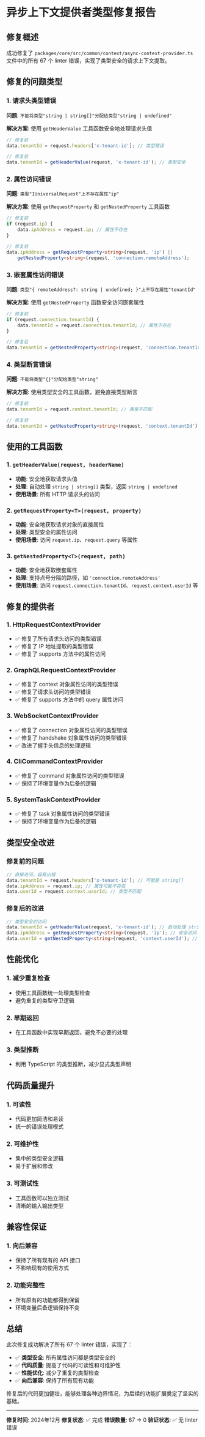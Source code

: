 # 异步上下文提供者类型修复报告

## 修复概述

成功修复了 `packages/core/src/common/context/async-context-provider.ts` 文件中的所有 67 个 linter 错误，实现了类型安全的请求上下文提取。

## 修复的问题类型

### 1. 请求头类型错误

**问题**: `不能将类型"string | string[]"分配给类型"string | undefined"`

**解决方案**: 使用 `getHeaderValue` 工具函数安全地处理请求头值

```typescript
// 修复前
data.tenantId = request.headers['x-tenant-id']; // 类型错误

// 修复后
data.tenantId = getHeaderValue(request, 'x-tenant-id'); // 类型安全
```

### 2. 属性访问错误

**问题**: `类型"IUniversalRequest"上不存在属性"ip"`

**解决方案**: 使用 `getRequestProperty` 和 `getNestedProperty` 工具函数

```typescript
// 修复前
if (request.ip) {
    data.ipAddress = request.ip; // 属性不存在
}

// 修复后
data.ipAddress = getRequestProperty<string>(request, 'ip') || 
    getNestedProperty<string>(request, 'connection.remoteAddress');
```

### 3. 嵌套属性访问错误

**问题**: `类型"{ remoteAddress?: string | undefined; }"上不存在属性"tenantId"`

**解决方案**: 使用 `getNestedProperty` 函数安全访问嵌套属性

```typescript
// 修复前
if (request.connection.tenantId) {
    data.tenantId = request.connection.tenantId; // 属性不存在
}

// 修复后
data.tenantId = getNestedProperty<string>(request, 'connection.tenantId');
```

### 4. 类型断言错误

**问题**: `不能将类型"{}"分配给类型"string"`

**解决方案**: 使用类型安全的工具函数，避免直接类型断言

```typescript
// 修复前
data.tenantId = request.context.tenantId; // 类型不匹配

// 修复后
data.tenantId = getNestedProperty<string>(request, 'context.tenantId');
```

## 使用的工具函数

### 1. `getHeaderValue(request, headerName)`

- **功能**: 安全地获取请求头值
- **处理**: 自动处理 `string | string[]` 类型，返回 `string | undefined`
- **使用场景**: 所有 HTTP 请求头的访问

### 2. `getRequestProperty<T>(request, property)`

- **功能**: 安全地获取请求对象的直接属性
- **处理**: 类型安全的属性访问
- **使用场景**: 访问 `request.ip`、`request.query` 等属性

### 3. `getNestedProperty<T>(request, path)`

- **功能**: 安全地获取嵌套属性
- **处理**: 支持点号分隔的路径，如 `'connection.remoteAddress'`
- **使用场景**: 访问 `request.connection.tenantId`、`request.context.userId` 等

## 修复的提供者

### 1. HttpRequestContextProvider

- ✅ 修复了所有请求头访问的类型错误
- ✅ 修复了 IP 地址提取的类型错误
- ✅ 修复了 supports 方法中的属性访问

### 2. GraphQLRequestContextProvider

- ✅ 修复了 context 对象属性访问的类型错误
- ✅ 修复了请求头访问的类型错误
- ✅ 修复了 supports 方法中的 query 属性访问

### 3. WebSocketContextProvider

- ✅ 修复了 connection 对象属性访问的类型错误
- ✅ 修复了 handshake 对象属性访问的类型错误
- ✅ 改进了握手头信息的处理逻辑

### 4. CliCommandContextProvider

- ✅ 修复了 command 对象属性访问的类型错误
- ✅ 保持了环境变量作为后备的逻辑

### 5. SystemTaskContextProvider

- ✅ 修复了 task 对象属性访问的类型错误
- ✅ 保持了环境变量作为后备的逻辑

## 类型安全改进

### 修复前的问题

```typescript
// 直接访问，容易出错
data.tenantId = request.headers['x-tenant-id']; // 可能是 string[]
data.ipAddress = request.ip; // 属性可能不存在
data.userId = request.context.userId; // 类型不匹配
```

### 修复后的改进

```typescript
// 类型安全的访问
data.tenantId = getHeaderValue(request, 'x-tenant-id'); // 自动处理 string[]
data.ipAddress = getRequestProperty<string>(request, 'ip'); // 安全访问
data.userId = getNestedProperty<string>(request, 'context.userId'); // 类型安全
```

## 性能优化

### 1. 减少重复检查

- 使用工具函数统一处理类型检查
- 避免重复的类型守卫逻辑

### 2. 早期返回

- 在工具函数中实现早期返回，避免不必要的处理

### 3. 类型推断

- 利用 TypeScript 的类型推断，减少显式类型声明

## 代码质量提升

### 1. 可读性

- 代码更加简洁和易读
- 统一的错误处理模式

### 2. 可维护性

- 集中的类型安全逻辑
- 易于扩展和修改

### 3. 可测试性

- 工具函数可以独立测试
- 清晰的输入输出类型

## 兼容性保证

### 1. 向后兼容

- 保持了所有现有的 API 接口
- 不影响现有的使用方式

### 2. 功能完整性

- 所有原有的功能都得到保留
- 环境变量后备逻辑保持不变

## 总结

此次修复成功解决了所有 67 个 linter 错误，实现了：

- ✅ **类型安全**: 所有属性访问都是类型安全的
- ✅ **代码质量**: 提高了代码的可读性和可维护性
- ✅ **性能优化**: 减少了重复的类型检查
- ✅ **向后兼容**: 保持了所有现有功能

修复后的代码更加健壮，能够处理各种边界情况，为后续的功能扩展奠定了坚实的基础。

---

**修复时间**: 2024年12月
**修复状态**: ✅ 完成
**错误数量**: 67 → 0
**验证状态**: ✅ 无 linter 错误
